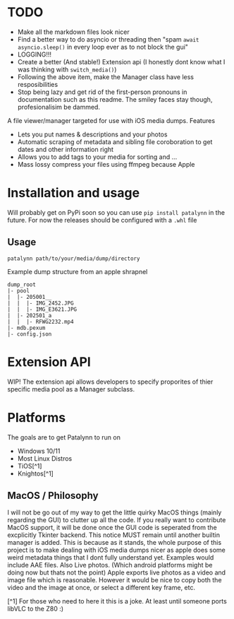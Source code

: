 # TODO
* Make all the markdown files look nicer
* Find a better way to do asyncio or threading then "spam `await asyncio.sleep()` in every loop ever as to not block the gui"
* LOGGING!!!
* Create a better (And stable!) Extension api (I honestly dont know what I was thinking with `switch_media()`)
* Following the above item, make the Manager class have less resposibilities
* Stop being lazy and get rid of the first-person pronouns in documentation such as this readme. The smiley faces stay though, profesionalisim be dammed.

A file viewer/manager targeted for use with iOS media dumps. 
Features
* Lets you put names & descriptions and your photos
* Automatic scraping of metadata and sibling file coroboration to get dates and other information right
* Allows you to add tags to your media for sorting and ...
* Mass lossy compress your files using ffmpeg because Apple

# Installation and usage
Will probably get on PyPi soon so you can use `pip install patalynn` in the future.
For now the releases should be configured with a `.whl` file

## Usage
`patalynn path/to/your/media/dump/directory`

Example dump structure from an apple shrapnel
```
dump_root
|- pool
|  |- 205001__
|  |  |- IMG_2452.JPG
|  |  |- IMG_E3621.JPG
|  |- 202501_a
|  |  |- RFWG2232.mp4
|- mdb.pexum
|- config.json
```

# Extension API
WIP!
The extension api allows developers to specify proporites of thier specific media pool as a Manager subclass.

# Platforms
The goals are to get Patalynn to run on 
* Windows 10/11
* Most Linux Distros
* TiOS[^1]
* Knightos[^1]
  
## MacOS / Philosophy
I will not be go out of my way to get the little quirky MacOS things (mainly regarding the GUI) to clutter up all the code. If you really want to contribute MacOS support, it will be done once the GUI code is seperated from the excplicitly Tkinter backend. This notice MUST remain until another builtin manager is added. This is because as it stands, the whole purpose of this project is to make dealing with iOS media dumps nicer as apple does some weird metadata things that I dont fully understand yet. Examples would include AAE files. Also Live photos. (Which android platforms might be doing now but thats not the point) Apple exports live photos as a video and image file which is reasonable. However it would be nice to copy both the video and the image at once, or select a different key frame, etc.

[^1] For those who need to here it this is a joke. At least until someone ports libVLC to the Z80 :)
